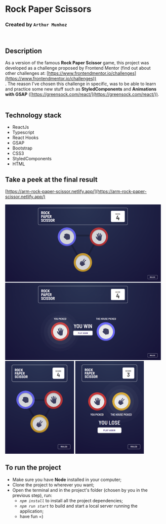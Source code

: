 # Rock Paper Scissors
### Created by `Arthur Munhoz`
<br>

## Description
As a version of the famous <b>Rock Paper Scissor</b> game, this project was developed as a challenge proposed by Frontend Mentor (find out about other challenges at: [https://www.frontendmentor.io/challenges](https://www.frontendmentor.io/challenges))<br>.
The reason I've chosen this challenge in specific, was to be able to learn and practice some new stuff such as <b>StyledComponents</b> and <b>Animations with GSAP</b> ([https://greensock.com/react/](https://greensock.com/react/)).
<br><br>

## Technology stack
- ReactJs
- Typescript
- React Hooks
- GSAP
- Bootstrap
- CSS3
- StyledComponents
- HTML

## Take a peek at the final result
[https://arm-rock-paper-scissor.netlify.app/](https://arm-rock-paper-scissor.netlify.app/)<br><br>
<img height="250px" src="./screenshots/gameStart.png" alt="game beggining"><img>
<br>
<img height="250px" src="./screenshots/gameResult.png" alt="game result"><img>
<br>
<img height="300px" src="./screenshots/gameStartSmall.png"><img>
<img height="300px" src="./screenshots/gameResultSmall.png"><img>
## To run the project

- Make sure you have <b>Node</b> installed in your computer;
- Clone the project to wherever you want;
- Open the terminal and in the project's folder (chosen by you in the previous step), run: 
    - <i>`npm install`</i> to install all the project dependencies;
    - <i>`npm run start`</i> to build and start a local server running the application;
    - have fun =)
